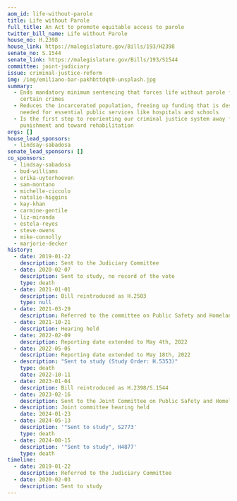 ```yaml
---
aom_id: life-without-parole
title: Life without Parole
full_title: An Act to promote equitable access to parole
twitter_bill_name: Life without Parole
house_no: H.2398
house_link: https://malegislature.gov/Bills/193/H2398
senate_no: S.1544
senate_link: https://malegislature.gov/Bills/193/S1544
committee: joint-judiciary
issue: criminal-justice-reform
img: /img/emiliano-bar-pakhbttdqt0-unsplash.jpg
summary:
  - Ends mandatory minimum sentencing that forces life without parole for
    certain crimes
  - Reduces the incarcerated population, freeing up funding that is desperately
    needed for essential public services like hospitals and schools
  - Is the first step to reorienting our criminal justice system away from
    punishment and toward rehabilitation
orgs: []
house_lead_sponsors:
  - lindsay-sabadosa
senate_lead_sponsors: []
co_sponsors:
  - lindsay-sabadosa
  - bud-williams
  - erika-uyterhoeven
  - sam-montano
  - michelle-ciccolo
  - natalie-higgins
  - kay-khan
  - carmine-gentile
  - liz-miranda
  - estela-reyes
  - steve-owens
  - mike-connolly
  - marjorie-decker
history:
  - date: 2019-01-22
    description: Sent to the Judiciary Committee
  - date: 2020-02-07
    description: Sent to study, no record of the vote
    type: death
  - date: 2021-01-01
    description: Bill reintroduced as H.2503
    type: null
  - date: 2021-03-29
    description: Referred to the committee on Public Safety and Homeland Security
  - date: 2021-10-21
    description: Hearing held
  - date: 2022-02-09
    description: Reporting date extended to May 4th, 2022
  - date: 2022-05-05
    description: Reporting date extended to May 18th, 2022
  - description: "Sent to study (Study Order: H.5353)"
    type: death
    date: 2022-10-11
  - date: 2023-01-04
    description: Bill reintroduced as H.2398/S.1544
  - date: 2023-02-16
    description: Sent to the Joint Committee on Public Safety and Homeland Security
  - description: Joint committee hearing held
    date: 2024-01-23
  - date: 2024-05-13
    description: '"Sent to study", S2773'
    type: death
  - date: 2024-08-15
    description: '"Sent to study", H4877'
    type: death
timeline:
  - date: 2019-01-22
    description: Referred to the Judiciary Committee
  - date: 2020-02-03
    description: Sent to study
---
```

